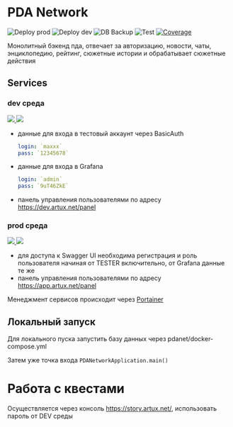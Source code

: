 # PDA Network
![Deploy prod](https://github.com/artux-net/pdanetwork/actions/workflows/master.yml/badge.svg)
![Deploy dev](https://github.com/artux-net/pdanetwork/actions/workflows/dev.yml/badge.svg)
![DB Backup](https://github.com/artux-net/pdanetwork/actions/workflows/backup.yml/badge.svg)
![Test](https://github.com/artux-net/pdanetwork/actions/workflows/test.yml/badge.svg)
[![Coverage](.github/badges/jacoco.svg)](https://github.com/artux-net/pdanetwork/actions/workflows/test.yml)


Монолитный бэкенд пда, отвечает за авторизацию, новости, чаты, энциклопедию, рейтинг, сюжетные истории и обрабатывает сюжетные действия

## Services

### dev среда
<a href="https://dev.artux.net/pdanetwork/swagger-ui/index.html">
    <img src="https://img.shields.io/badge/Swagger-85EA2D?style=for-the-badge&logo=Swagger&logoColor=white" />
</a>
<a href="https://grafana.artux.net/d/twqdYjziz/micrometer-spring-throughput?orgId=1&var-application=&var-instance=dev.artux.net:80">
    <img src="https://img.shields.io/badge/Grafana-F2F4F9?style=for-the-badge&logo=grafana&logoColor=orange&labelColor=F2F4F9" />
</a>

- данные для входа в тестовый аккаунт через BasicAuth 
    ```yaml
    login: `maxxx`
    pass: `12345678`
    ```
- данные для входа в Grafana
    ```yaml
    login: `admin`
    pass: `9uT46ZkE`
    ```
 - панель управления пользователями по адресу https://dev.artux.net/panel

### prod среда

<a href="https://app.artux.net/pdanetwork/swagger-ui/index.html">
    <img src="https://img.shields.io/badge/Swagger-85EA2D?style=for-the-badge&logo=Swagger&logoColor=white" />
</a>
<a href="https://grafana.artux.net/d/twqdYjziz/micrometer-spring-throughput?orgId=1&var-application=&var-instance=app.artux.net:80">
    <img src="https://img.shields.io/badge/Grafana-F2F4F9?style=for-the-badge&logo=grafana&logoColor=orange&labelColor=F2F4F9" />
</a>

- для доступа к Swagger UI необходима регистрация и роль пользователя начиная от TESTER включительно, от Grafana данные те же
- панель управления пользователями по адресу https://app.artux.net/panel

Менеджмент сервисов происходит через [Portainer](https://portainer.artux.net/#!/2/docker/stacks)

## Локальный запуск
Для локального пуска запустить базу данных через pdanet/docker-compose.yml

Затем уже точка входа `PDANetworkApplication.main()`

# Работа с квестами
Осуществляется через консоль https://story.artux.net/, использовать пароль от DEV среды


